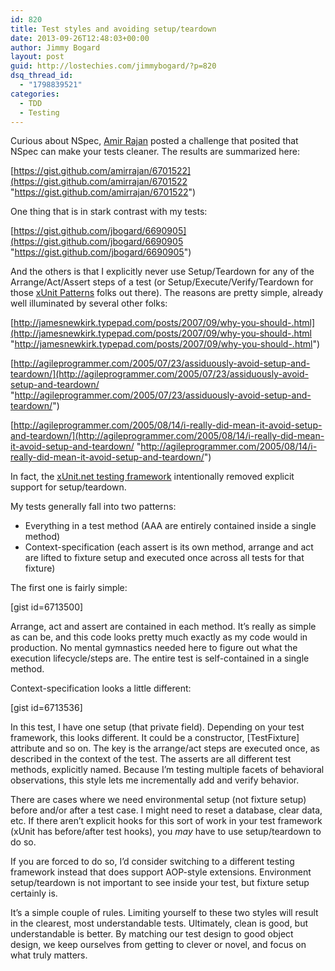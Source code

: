 ```yaml
---
id: 820
title: Test styles and avoiding setup/teardown
date: 2013-09-26T12:48:03+00:00
author: Jimmy Bogard
layout: post
guid: http://lostechies.com/jimmybogard/?p=820
dsq_thread_id:
  - "1798839521"
categories:
  - TDD
  - Testing
---
```

Curious about NSpec, [Amir Rajan](http://amirrajan.net/) posted a challenge that posited that NSpec can make your tests cleaner. The results are summarized here:

[https://gist.github.com/amirrajan/6701522](https://gist.github.com/amirrajan/6701522 "https://gist.github.com/amirrajan/6701522")

One thing that is in stark contrast with my tests:

[https://gist.github.com/jbogard/6690905](https://gist.github.com/jbogard/6690905 "https://gist.github.com/jbogard/6690905")

And the others is that I explicitly never use Setup/Teardown for any of the Arrange/Act/Assert steps of a test (or Setup/Execute/Verify/Teardown for those [xUnit Patterns](http://xunitpatterns.com/) folks out there). The reasons are pretty simple, already well illuminated by several other folks:

[http://jamesnewkirk.typepad.com/posts/2007/09/why-you-should-.html](http://jamesnewkirk.typepad.com/posts/2007/09/why-you-should-.html "http://jamesnewkirk.typepad.com/posts/2007/09/why-you-should-.html")

[http://agileprogrammer.com/2005/07/23/assiduously-avoid-setup-and-teardown/](http://agileprogrammer.com/2005/07/23/assiduously-avoid-setup-and-teardown/ "http://agileprogrammer.com/2005/07/23/assiduously-avoid-setup-and-teardown/")

[http://agileprogrammer.com/2005/08/14/i-really-did-mean-it-avoid-setup-and-teardown/](http://agileprogrammer.com/2005/08/14/i-really-did-mean-it-avoid-setup-and-teardown/ "http://agileprogrammer.com/2005/08/14/i-really-did-mean-it-avoid-setup-and-teardown/")

In fact, the [xUnit.net testing framework](https://xunit.codeplex.com/) intentionally removed explicit support for setup/teardown.

My tests generally fall into two patterns:

  * Everything in a test method (AAA are entirely contained inside a single method)
  * Context-specification (each assert is its own method, arrange and act are lifted to fixture setup and executed once across all tests for that fixture)

The first one is fairly simple:

[gist id=6713500]

Arrange, act and assert are contained in each method. It’s really as simple as can be, and this code looks pretty much exactly as my code would in production. No mental gymnastics needed here to figure out what the execution lifecycle/steps are. The entire test is self-contained in a single method.

Context-specification looks a little different:

[gist id=6713536]

In this test, I have one setup (that private field). Depending on your test framework, this looks different. It could be a constructor, [TestFixture] attribute and so on. The key is the arrange/act steps are executed once, as described in the context of the test. The asserts are all different test methods, explicitly named. Because I’m testing multiple facets of behavioral observations, this style lets me incrementally add and verify behavior.

There are cases where we need environmental setup (not fixture setup) before and/or after a test case. I might need to reset a database, clear data, etc. If there aren’t explicit hooks for this sort of work in your test framework (xUnit has before/after test hooks), you _may_ have to use setup/teardown to do so.

If you are forced to do so, I’d consider switching to a different testing framework instead that does support AOP-style extensions. Environment setup/teardown is not important to see inside your test, but fixture setup certainly is.

It’s a simple couple of rules. Limiting yourself to these two styles will result in the clearest, most understandable tests. Ultimately, clean is good, but understandable is better. By matching our test design to good object design, we keep ourselves from getting to clever or novel, and focus on what truly matters.